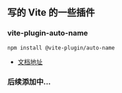 ## 写的 Vite 的一些插件

### vite-plugin-auto-name
```npm
npm install @vite-plugin/auto-name
```
- [文档地址](https://github.com/dengwenj/vite-plugins/blob/main/packages/vite-plugin-auto-name/README.md)

### 后续添加中...
